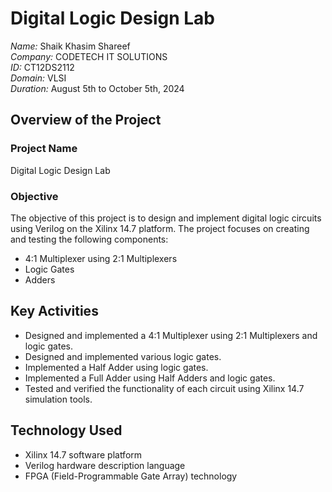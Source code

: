 # Digital Logic Design Lab

*Name:* Shaik Khasim Shareef  
*Company:* CODETECH IT SOLUTIONS  
*ID:* CT12DS2112  
*Domain:* VLSI  
*Duration:* August 5th to October 5th, 2024

## Overview of the Project

### Project Name
Digital Logic Design Lab

### Objective
The objective of this project is to design and implement digital logic circuits using Verilog on the Xilinx 14.7 platform. The project focuses on creating and testing the following components:
- 4:1 Multiplexer using 2:1 Multiplexers
- Logic Gates
- Adders

## Key Activities
- Designed and implemented a 4:1 Multiplexer using 2:1 Multiplexers and logic gates.
- Designed and implemented various logic gates.
- Implemented a Half Adder using logic gates.
- Implemented a Full Adder using Half Adders and logic gates.
- Tested and verified the functionality of each circuit using Xilinx 14.7 simulation tools.

## Technology Used
- Xilinx 14.7 software platform
- Verilog hardware description language
- FPGA (Field-Programmable Gate Array) technology
